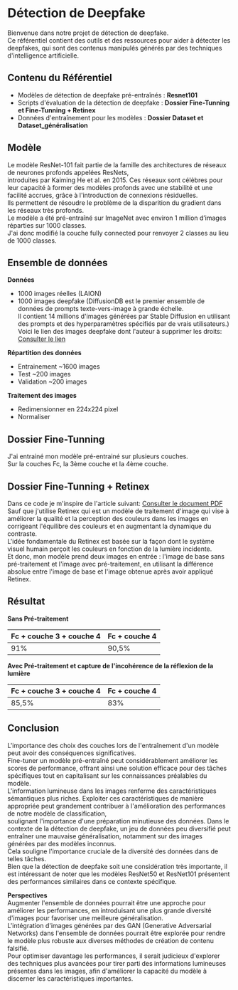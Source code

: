# Détection de Deepfake

Bienvenue dans notre projet de détection de deepfake.  
Ce référentiel contient des outils et des ressources pour aider à détecter les deepfakes, qui sont des contenus manipulés générés par des techniques d'intelligence artificielle.

## Contenu du Référentiel

- Modèles de détection de deepfake pré-entraînés : **Resnet101**
- Scripts d'évaluation de la détection de deepfake : **Dossier Fine-Tunning et Fine-Tunning + Retinex**
- Données d'entraînement pour les modèles : **Dossier Dataset et Dataset_généralisation** 

## Modèle

Le modèle ResNet-101 fait partie de la famille des architectures de réseaux de neurones profonds appelées ResNets,  
introduites par Kaiming He et al. en 2015. Ces réseaux sont célèbres pour leur capacité à former des modèles profonds avec une stabilité et une facilité accrues, grâce à l'introduction de connexions résiduelles.  
Ils permettent de résoudre le problème de la disparition du gradient dans les réseaux très profonds.  
Le modèle a été pré-entraîné sur ImageNet avec environ 1 million d’images réparties sur 1000 classes.   
J'ai donc modifié la couche fully connected pour renvoyer 2 classes au lieu de 1000 classes.

## Ensemble de données

**Données**
- 1000 images réelles (LAION)
- 1000 images deepfake
(DiffusionDB est le premier ensemble de données de prompts texte-vers-image à grande échelle.  
Il contient 14 millions d'images générées par Stable Diffusion en utilisant des prompts et des hyperparamètres spécifiés par de vrais utilisateurs.)
Voici le lien des images deepfake dont l'auteur à supprimer les droits: [Consulter le lien](https://huggingface.co/datasets/poloclub/diffusiondb)  

**Répartition des données**
- Entrainement ~1600 images  
- Test ~200 images  
- Validation ~200 images  

**Traitement des images**
- Redimensionner en 224x224 pixel  
- Normaliser

## Dossier Fine-Tunning

J'ai entrainé mon modèle pré-entrainé sur plusieurs couches.   
Sur la couches Fc, la 3ème couche et la 4ème couche. 

## Dossier Fine-Tunning + Retinex

Dans ce code je m'inspire de l'article suivant: [Consulter le document PDF](http://staff.ustc.edu.cn/~zhangwm/Paper/2022_26.pdf)  
Sauf que j'utilise Retinex qui est un modèle de traitement d'image qui vise à améliorer la qualité et la perception des couleurs dans les images en corrigeant l'équilibre des couleurs et en augmentant la dynamique du contraste.   
L'idée fondamentale du Retinex est basée sur la façon dont le système visuel humain perçoit les couleurs en fonction de la lumière incidente.  
Et donc, mon modèle prend deux images en entrée : l'image de base sans pré-traitement et l'image avec pré-traitement, en utilisant la différence absolue entre l'image de base et l'image obtenue après avoir appliqué Retinex.   

## Résultat 

**Sans Pré-traitement**

| Fc + couche 3 + couche 4  | Fc + couche 4 |
|---------------------------|---------------|
|            91%            |     90,5%     |  

**Avec Pré-traitement et capture de l'incohérence de la réflexion de la lumière**

| Fc + couche 3 + couche 4  | Fc + couche 4 |
|---------------------------|---------------|
|          85,5%            |      83%      |  

## Conclusion

L'importance des choix des couches lors de l'entraînement d'un modèle peut avoir des conséquences significatives.   
Fine-tuner un modèle pré-entraîné peut considérablement améliorer les scores de performance, offrant ainsi une solution efficace pour des tâches spécifiques tout en capitalisant sur les connaissances préalables du modèle.   
L'information lumineuse dans les images renferme des caractéristiques sémantiques plus riches. Exploiter ces caractéristiques de manière appropriée peut grandement contribuer à l'amélioration des performances de notre modèle de classification,   
soulignant l'importance d'une préparation minutieuse des données.
Dans le contexte de la détection de deepfake, un jeu de données peu diversifié peut entraîner une mauvaise généralisation, notamment sur des images générées par des modèles inconnus.   
Cela souligne l'importance cruciale de la diversité des données dans de telles tâches.   
Bien que la détection de deepfake soit une considération très importante, il est intéressant de noter que les modèles ResNet50 et ResNet101 présentent des performances similaires dans ce contexte spécifique.

**Perspectives**  
Augmenter l'ensemble de données pourrait être une approche pour améliorer les performances, en introduisant une plus grande diversité d'images pour favoriser une meilleure généralisation.   
L'intégration d'images générées par des GAN (Generative Adversarial Networks) dans l'ensemble de données pourrait être explorée pour rendre le modèle plus robuste aux diverses méthodes de création de contenu falsifié.   
Pour optimiser davantage les performances, il serait judicieux d'explorer des techniques plus avancées pour tirer parti des informations lumineuses présentes dans les images, afin d'améliorer la capacité du modèle à discerner les caractéristiques importantes.  
